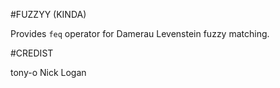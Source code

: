 #FUZZYY (KINDA)

Provides ```feq``` operator for Damerau Levenstein fuzzy matching.

#CREDIST

tony-o
Nick Logan <ugexe>
